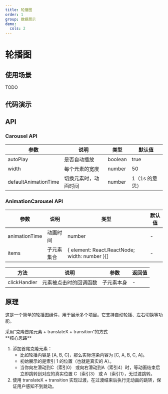 ```yaml
---
title: 轮播图
order: 1
group: 数据展示
demo:
  cols: 2
---
```


# 轮播图

## 使用场景

TODO

## 代码演示

<!-- prettier-ignore -->
<code src="../demos/CarouselDemo.tsx"></code>
<code src="../demos/AnimationCarouselDemo.tsx"></code>

## API

### Carousel API

| 参数                 | 说明                 | 类型    | 默认值         |
| -------------------- | -------------------- | ------- | -------------- |
| autoPlay             | 是否自动播放         | boolean | true           |
| width                | 每个元素的宽度       | number  | 50             |
| defaultAnimationTime | 切换元素时，动画时间 | number  | 1（1s 的意思） |

### AnimationCarousel API

| 参数          | 说明     | 类型                                          | 默认值 |
| ------------- | -------- | --------------------------------------------- | ------ |
| animationTime | 动画时间 | number                                        | -      |
| items         | 子元素集合 | { element: React.ReactNode; width: number }[] | -      |

| 方法         | 说明                   | 参数       | 返回值 |
| ------------ | ---------------------- | ---------- | ------ |
| clickHandler | 元素被点击时的回调函数 | 子元素本身 | -      |

## 原理

这是一个简单的轮播图组件，用于展示多个项目。它支持自动轮播、左右切换等功能。

<div>
  采用“克隆首尾元素 + translateX + transition”的方式<br/> 
  **核心思路**
  <ol>
    <li>
      添加首尾克隆元素：
      <ul>
        <li>比如轮播内容是 [A, B, C]，那么实际渲染内容为 [C, A, B, C, A]。</li>
        <li>初始展示的是索引 1 的位置（也就是真实的 A）。</li>
        <li>
          当你向左滑动到C（索引0）
          或向右滑动到A（索引4）时，等动画结束后立即跳转到对应的真实位置
          C（索引3） 或 A（索引1），无过渡跳转。
        </li>
      </ul>
    </li>
    <li>
      使用 translateX + transition
      实现过渡，在过渡结束后执行无动画的跳转，保证用户感知不到跳动。
    </li>
  </ol>
</div>
